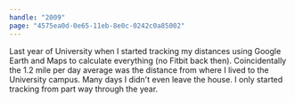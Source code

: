 ```yaml
---
handle: "2009"
page: "4575ea0d-0e65-11eb-8e0c-0242c0a85002"
---
```


Last year of University when I started tracking my distances using Google Earth and Maps to calculate everything (no Fitbit back then). Coincidentally the 1.2 mile per day average was the distance from where I lived to the University campus. Many days I didn't even leave the house. I only started tracking from part way through the year.
